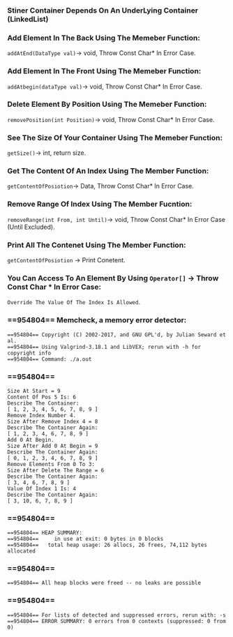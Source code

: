 ### Stiner Container Depends On An UnderLying Container (LinkedList)
### Add Element In The Back Using The Memeber Function:
`addAtEnd(DataType val)`-> void, Throw Const Char* In Error Case.
### Add Element In The Front Using The Memeber Function:
`addAtbegin(dataType val)`-> void, Throw Const Char* In Error Case.
### Delete Element By Position Using The Memeber Function:
`removePosition(int Position)`-> void, Throw Const Char* In Error Case.
### See The Size Of Your Container Using The Memeber Function:
`getSize()`-> int, return size.
### Get The Content Of An Index Using The Member Function:
`getContentOfPosiotion`-> Data, Throw Const Char* In Error Case.
### Remove Range Of Index Using The Member Fucntion:
`removeRange(int From, int Until)`-> void, Throw Const Char* In Error Case (Until Excluded).
### Print All The Contenet Using The Member Function:
`getContentOfPosiotion` -> Print Conetent.
### You Can Access To An Element By Using `Operator[]` -> Throw Const Char * In Error Case:
`Override The Value Of The Index Is Allowed`.

### ==954804== Memcheck, a memory error detector:
`==954804== Copyright (C) 2002-2017, and GNU GPL'd, by Julian Seward et al.`\
`==954804== Using Valgrind-3.18.1 and LibVEX; rerun with -h for copyright info`\
`==954804== Command: ./a.out`
### ==954804==
`Size At Start = 9`\
`Content Of Pos 5 Is: 6`\
`Describe The Container: `\
`[ 1, 2, 3, 4, 5, 6, 7, 8, 9 ]`\
`Remove Index Number 4.`\
`Size After Remove Index 4 = 8`\
`Describe The Container Again: `\
`[ 1, 2, 3, 4, 6, 7, 8, 9 ]`\
`Add 0 At Begin.`\
`Size After Add 0 At Begin = 9`\
`Describe The Container Again: `\
`[ 0, 1, 2, 3, 4, 6, 7, 8, 9 ]`\
`Remove Elements From 0 To 3: `\
`Size After Delete The Range = 6`\
`Describe The Container Again: `\
`[ 3, 4, 6, 7, 8, 9 ]`\
`Value Of Index 1 Is: 4`\
`Describe The Container Again: `\
`[ 3, 10, 6, 7, 8, 9 ]`
### ==954804==
`==954804== HEAP SUMMARY:`\
`==954804==     in use at exit: 0 bytes in 0 blocks`\
`==954804==   total heap usage: 26 allocs, 26 frees, 74,112 bytes allocated`
### ==954804==
`==954804== All heap blocks were freed -- no leaks are possible`
### ==954804==
`==954804== For lists of detected and suppressed errors, rerun with: -s`\
`==954804== ERROR SUMMARY: 0 errors from 0 contexts (suppressed: 0 from 0)`
